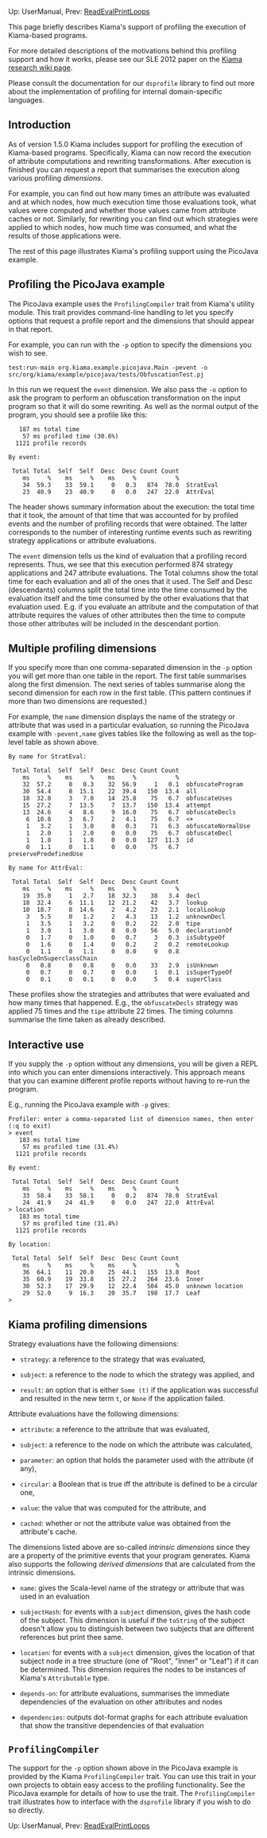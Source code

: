 Up: UserManual, Prev: [ReadEvalPrintLoops](ReadEvalPrintLoops.md)

This page briefly describes Kiama's support of profiling the execution of
Kiama-based programs.

For more detailed descriptions of the motivations behind this profiling
support and how it works, please see our SLE 2012 paper on the
[Kiama research wiki page](Research.md).

Please consult the documentation for our `dsprofile` library to find out
more about the implementation of profiling for internal domain-specific
languages.

## Introduction ##

As of version 1.5.0 Kiama includes support for profiling the execution
of Kiama-based programs.
Specifically, Kiama can now record the execution of attribute computations
and rewriting transformations.
After execution is finished you can request a report that summarises the
execution along various profiling _dimensions_.

For example, you can find out how many times an attribute was evaluated and
at which nodes,
how much execution time those evaluations took, what values were
computed and whether those values came from attribute caches or not.
Similarly, for rewriting you can find out which strategies were applied
to which nodes, how much time was consumed, and what the results of those
applications were.

The rest of this page illustrates Kiama's profiling support using the
PicoJava example.

## Profiling the PicoJava example ##

The PicoJava example uses the `ProfilingCompiler` trait from Kiama's
utility module.
This trait provides command-line handling to let you specify options
that request a profile report and the dimensions that should appear
in that report.

For example, you can run with the `-p` option to specify the dimensions you
wish to see.

```
test:run-main org.kiama.example.picojava.Main -pevent -o src/org/kiama/example/picojava/tests/ObfuscationTest.pj
```

In this run we request the `event` dimension.
We also pass the `-o` option to ask the program to perform an obfuscation
transformation on the input program so that it will do some rewriting.
As well as the normal output of the program, you should see a profile like
this:

```
   187 ms total time
    57 ms profiled time (30.6%)
  1121 profile records

By event:

 Total Total  Self  Self  Desc  Desc Count Count
    ms     %    ms     %    ms     %           %
    34  59.3    33  59.1     0   0.3   874  78.0  StratEval
    23  40.9    23  40.9     0   0.0   247  22.0  AttrEval
```

The header shows summary information about the execution: the total time
that it took, the amount of that time that was accounted for by profiled
events and the number of profiling records that were obtained.
The latter corresponds to the number of interesting runtime events such
as rewriting strategy applications or attribute evaluations.

The `event` dimension tells us the kind of evaluation that a profiling
record represents.
Thus, we see that this execution performed 874 strategy applications and
247 attribute evaluations.
The Total columns show the total time for each evaluation and all of the
ones that it used.
The Self and Desc (descendants) columns split the total time into the time
consumed by the evaluation itself and the time consumed by the other
evaluations that that evaluation used.
E.g. if you evaluate an attribute and the computation of that attribute
requires the values of other attributes then the time to compute those
other attributes will be included in the descendant portion.

## Multiple profiling dimensions ##

If you specify more than one comma-separated dimension in the `-p` option
you will get more than one table in the report.
The first table summarises along the first dimension.
The next series of tables summarise along the second dimension for each row
in the first table.
(This pattern continues if more than two dimensions are requested.)

For example, the `name` dimension displays the name of the strategy or
attribute that was used in a particular evaluation, so running the
PicoJava example with `-pevent,name` gives tables like the following
as well as the top-level table as shown above.

```
By name for StratEval:

 Total Total  Self  Self  Desc  Desc Count Count
    ms     %    ms     %    ms     %           %
    32  57.2     0   0.3    32  56.9     1   0.1  obfuscateProgram
    30  54.4     8  15.1    22  39.4   150  13.4  all
    18  32.8     3   7.0    14  25.8    75   6.7  obfuscateUses
    15  27.2     7  13.5     7  13.7   150  13.4  attempt
    13  24.6     4   8.6     9  16.0    75   6.7  obfuscateDecls
     6  10.8     3   6.7     2   4.1    75   6.7  <+
     1   3.2     1   3.0     0   0.3    71   6.3  obfuscateNormalUse
     1   2.0     1   2.0     0   0.0    75   6.7  obfuscateDecl
     1   1.8     1   1.8     0   0.0   127  11.3  id
     0   1.1     0   1.1     0   0.0    75   6.7  preservePredefinedUse

By name for AttrEval:

 Total Total  Self  Self  Desc  Desc Count Count
    ms     %    ms     %    ms     %           %
    19  35.0     1   2.7    18  32.3    38   3.4  decl
    18  32.4     6  11.1    12  21.2    42   3.7  lookup
    10  18.7     8  14.6     2   4.2    23   2.1  localLookup
     3   5.5     0   1.2     2   4.3    13   1.2  unknownDecl
     1   3.5     1   3.2     0   0.2    22   2.0  tipe
     1   3.0     1   3.0     0   0.0    56   5.0  declarationOf
     0   1.7     0   1.0     0   0.7     3   0.3  isSubtypeOf
     0   1.6     0   1.4     0   0.2     2   0.2  remoteLookup
     0   1.1     0   1.1     0   0.0     9   0.8  hasCycleOnSuperclassChain
     0   0.8     0   0.8     0   0.0    33   2.9  isUnknown
     0   0.7     0   0.7     0   0.0     1   0.1  isSuperTypeOf
     0   0.1     0   0.1     0   0.0     5   0.4  superClass
```

These profiles show the strategies and attributes that were evaluated
and how many times that happened.
E.g., the `obfuscateDecls` strategy was applied 75 times and the
`tipe` attribute 22 times.
The timing columns summarise the time taken as already described.

## Interactive use ##

If you supply the `-p` option without any dimensions, you will be
given a REPL into which you can enter dimensions interactively.
This approach means that you can examine different profile reports
without having to re-run the program.

E.g., running the PicoJava example with `-p` gives:

```
Profiler: enter a comma-separated list of dimension names, then enter (:q to exit)
> event
   183 ms total time
    57 ms profiled time (31.4%)
  1121 profile records

By event:

 Total Total  Self  Self  Desc  Desc Count Count
    ms     %    ms     %    ms     %           %
    33  58.4    33  58.1     0   0.2   874  78.0  StratEval
    24  41.9    24  41.9     0   0.0   247  22.0  AttrEval
> location
   183 ms total time
    57 ms profiled time (31.4%)
  1121 profile records

By location:

 Total Total  Self  Self  Desc  Desc Count Count
    ms     %    ms     %    ms     %           %
    36  64.1    11  20.0    25  44.1   155  13.8  Root
    35  60.9    19  33.8    15  27.2   264  23.6  Inner
    30  52.3    17  29.9    12  22.4   504  45.0  unknown location
    29  52.0     9  16.3    20  35.7   198  17.7  Leaf
>
```

## Kiama profiling dimensions ##

Strategy evaluations have the following dimensions:

  * `strategy`: a reference to the strategy that was evaluated,

  * `subject`: a reference to the node to which the strategy was applied, and

  * `result`: an option that is either `Some (t)` if the application was successful and resulted in the new term `t`, or `None` if the application failed.

Attribute evaluations have the following dimensions:

  * `attribute`: a reference to the attribute that was evaluated,

  * `subject`: a reference to the node on which the attribute was calculated,

  * `parameter`: an option that holds the parameter used with the attribute (if any),

  * `circular`: a Boolean that is true iff the attribute is defined to be a circular one,

  * `value`: the value that was computed for the attribute, and

  * `cached`: whether or not the attribute value was obtained from the attribute's cache.

The dimensions listed above are so-called _intrinsic dimensions_ since they
are a property of the primitive events that your program generates.
Kiama also supports the following _derived dimensions_ that are calculated
from the intrinsic dimensions.

  * `name`: gives the Scala-level name of the strategy or attribute that was used in an evaluation

  * `subjectHash`: for events with a `subject` dimension, gives the hash code of the subject. This dimension is useful if the `toString` of the subject doesn't allow you to distinguish between two subjects that are different references but print thee same.

  * `location`: for events with a `subject` dimension, gives the location of that subject node in a tree structure (one of "Root", "Inner" or "Leaf") if it can be determined. This dimension requires the nodes to be instances of Kiama's `Attributable` type.

  * `depends-on`: for attribute evaluations, summarises the immediate dependencies of the evaluation on other attributes and nodes

  * `dependencies`: outputs dot-format graphs for each attribute evaluation that show the transitive dependencies of that evaluation

## `ProfilingCompiler` ##

The support for the `-p` option shown above in the PicoJava example
is provided by the Kiama `ProfilingCompiler` trait.
You can use this trait in your own projects to obtain easy access
to the profiling functionality.
See the PicoJava example for details of how to use the trait.
The `ProfilingCompiler` trait illustrates how to interface with the
`dsprofile` library if you wish to do so directly.

Up: UserManual, Prev: [ReadEvalPrintLoops](ReadEvalPrintLoops.md)